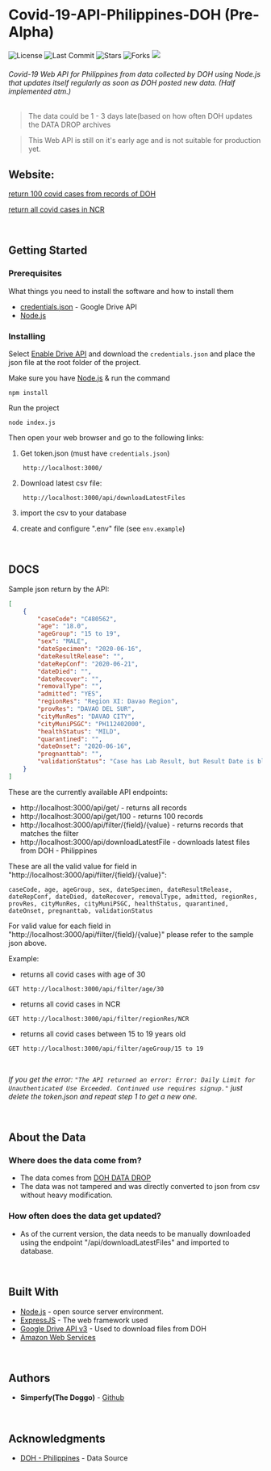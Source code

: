 # Covid-19-API-Philippines-DOH (Pre-Alpha)

![License](https://img.shields.io/github/license/simperfy/Covid-19-API-Philippines-DOH?style=plastic&logo=github)
![Last Commit](https://img.shields.io/github/last-commit/simperfy/Covid-19-API-Philippines-DOH?style=plastic&logo=github)
![Stars](https://img.shields.io/github/stars/simperfy/Covid-19-API-Philippines-DOH?style=plastic&logo=github)
![Forks](https://img.shields.io/github/forks/Simperfy/Covid-19-API-Philippines-DOH?style=plastic&logo=github)
![](https://img.shields.io/twitter/url?url=https%3A%2F%2Fgithub.com%2FSimperfy%2FCovid-19-API-Philippines-DOH)

###### Covid-19 Web API for Philippines from data collected by DOH using Node.js that updates itself regularly as soon as DOH posted new data. (Half implemented atm.)

>The data could be 1 - 3 days late(based on how often DOH updates the DATA DROP archives

>This Web API is still on it's early age and is not suitable for production yet.

## Website: 
[return 100 covid cases from records of DOH](https://covid19-api-philippines.herokuapp.com/api/get/100)

[return all covid cases in NCR](https://covid19-api-philippines.herokuapp.com/api/filter/regionRes/NCR)

<br>

## Getting Started

### Prerequisites

What things you need to install the software and how to install them

* [credentials.json](https://developers.google.com/drive/api/v3/quickstart/go) - Google Drive API
* [Node.js](https://nodejs.org/en/)

### Installing

Select [Enable Drive API](https://developers.google.com/drive/api/v3/quickstart/go) and download the `credentials.json` and place the json file at the root folder of the project.

Make sure you have [Node.js](https://nodejs.org) & run the command

```
npm install
```

Run the project

```
node index.js
```

Then open your web browser and go to the following links:

1. Get token.json (must have `credentials.json`)
```
    http://localhost:3000/
```

2. Download latest csv file:
```
    http://localhost:3000/api/downloadLatestFiles
```

3. import the csv to your database

4. create and configure ".env" file (see `env.example`)

<br>

## DOCS

Sample json return by the API:
```JSON
[
    {
        "caseCode": "C480562",
        "age": "18.0",
        "ageGroup": "15 to 19",
        "sex": "MALE",
        "dateSpecimen": "2020-06-16",
        "dateResultRelease": "",
        "dateRepConf": "2020-06-21",
        "dateDied": "",
        "dateRecover": "",
        "removalType": "",
        "admitted": "YES",
        "regionRes": "Region XI: Davao Region",
        "provRes": "DAVAO DEL SUR",
        "cityMunRes": "DAVAO CITY",
        "cityMuniPSGC": "PH112402000",
        "healthStatus": "MILD",
        "quarantined": "",
        "dateOnset": "2020-06-16",
        "pregnanttab": "",
        "validationStatus": "Case has Lab Result, but Result Date is blank"
    }
]
```
These are the currently available API endpoints:
* http://localhost:3000/api/get/ - returns all records
* http://localhost:3000/api/get/100 - returns 100 records
* http://localhost:3000/api/filter/{field}/{value} - returns records that matches the filter
* http://localhost:3000/api/downloadLatestFile - downloads latest files from DOH - Philippines

These are all the valid value for field in "http://localhost:3000/api/filter/{field}/{value}":
```
caseCode, age, ageGroup, sex, dateSpecimen, dateResultRelease, dateRepConf, dateDied, dateRecover, removalType, admitted, regionRes, provRes, cityMunRes, cityMuniPSGC, healthStatus, quarantined, dateOnset, pregnanttab, validationStatus
```

For valid value for each field in "http://localhost:3000/api/filter/{field}/{value}" please refer to the sample json above.

Example:
* returns all covid cases with age of 30
```http
GET http://localhost:3000/api/filter/age/30
``` 
* returns all covid cases in NCR
```http
GET http://localhost:3000/api/filter/regionRes/NCR
```
* returns all covid cases between 15 to 19 years old
```http
GET http://localhost:3000/api/filter/ageGroup/15 to 19
```

<br>

*If you get the error: `"The API returned an error: Error: Daily Limit for Unauthenticated Use Exceeded. Continued use requires signup."` just delete the token.json and repeat step 1 to get a new one.* 

<br>

## About the Data
### Where does the data come from?
* The data comes from [DOH DATA DROP](https://drive.google.com/drive/folders/1UelgRGmUGNMKH1Q3nzqTj57V41bjmnxg)
* The data was not tampered and was directly converted to json from csv without heavy modification.

### How often does the data get updated?
* As of the current version, the data needs to be manually downloaded using the endpoint "/api/downloadLatestFiles" and imported to database.

<br>

## Built With
* [Node.js](https://nodejs.org) - open source server environment.
* [ExpressJS](http://www.dropwizard.io/1.0.2/docs/) - The web framework used
* [Google Drive API v3](https://developers.google.com/drive/api/v3/about-sdk) - Used to download files from DOH
* [Amazon Web Services](https://aws.amazon.com/)

<br>

## Authors

* **Simperfy(The Doggo)** - [Github](https://github.com/Simperfy)

<br>

## Acknowledgments

* [DOH - Philippines](https://www.doh.gov.ph/) - Data Source
